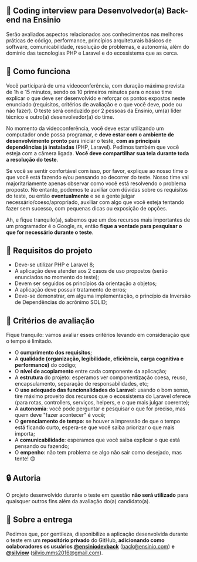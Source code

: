 ## :rocket: Coding interview para Desenvolvedor(a) Back-end na Ensinio

Serão avaliados aspectos relacionados aos conhecimentos nas melhores práticas de código, performance, princípios arquiteturais básicos de software, comunicabilidade, resolução de problemas, e autonomia, além do domínio das tecnologias PHP e Laravel e do ecossistema que as cerca.

## :eyes: Como funciona

Você participará de uma videoconferência, com duração máxima prevista de 1h e 15 minutos, sendo os 10 primeiros minutos para o nosso time explicar o que deve ser desenvolvido e reforçar os pontos expostos neste enunciado (requisitos, critérios de avaliação e o que você deve, pode ou não fazer). O teste será conduzido por 2 pessoas da Ensinio, um(a) líder técnico e outro(a) desenvolvedor(a) do time.

No momento da videoconferência, você deve estar utilizando um computador onde possa programar, e **deve estar com o ambiente de desenvolvimento pronto** para iniciar o teste, **com as principais dependências já instaladas** (PHP, Laravel). Pedimos também que você esteja com a câmera ligada. **Você deve compartilhar sua tela durante toda a resolução do teste**.

Se você se sentir confortável com isso, por favor, explique ao nosso time o que você está fazendo e/ou pensando ao decorrer do teste. Nosso time vai majoritariamente apenas observar como você está resolvendo o problema proposto. No entanto, podemos te auxiliar com dúvidas sobre os requisitos do teste, ou então **eventualmente** e se a gente julgar necessário/coeso/apropriado, auxiliar com algo que você esteja tentando fazer sem sucesso, com pequenas dicas ou exposição de opções.

Ah, e fique tranquilo(a), sabemos que um dos recursos mais importantes de um programador é o Google, rs, então **fique a vontade para pesquisar o que for necessário durante o teste**.

## :dart: Requisitos do projeto

- Deve-se utilizar PHP e Laravel 8;
- A aplicação deve atender aos 2 casos de uso propostos (serão enunciados no momento do teste);
- Devem ser seguidos os princípios da orientação a objetos;
- A aplicação deve possuir tratamento de erros;
- Deve-se demonstrar, em alguma implementação, o princípio da Inversão de Dependências do acrônimo SOLID;

## :page_facing_up: Critérios de avaliação

Fique tranquilo: vamos avaliar esses critérios levando em consideração que o tempo é limitado.

- O **cumprimento dos requisitos**;
- A **qualidade (organização, legibilidade, eficiência, carga cognitiva e performance)** do código;
- O **nível de acoplamento** entre cada componente da aplicação;
- A **estrutura** do projeto: esperamos ver componentização coesa, reuso, encapsulamento, separação de responsabilidades, etc;
- O **uso adequado das funcionalidades do Laravel**: usando o bom senso, tire máximo proveito dos recursos que o ecossistema do Laravel oferece (para rotas, controllers, serviços, helpers, e o que mais julgar coerente);
- A **autonomia**: você pode perguntar e pesquisar o que for preciso, mas quem deve "fazer acontecer" é você;
- O **gerenciamento de tempo**: se houver a impressão de que o tempo está ficando curto, espera-se que você saiba priorizar o que mais importa;
- A **comunicabilidade**: esperamos que você saiba explicar o que está pensando ou fazendo;
- O **empenho**: não tem problema se algo não sair como desejado, mas tente! :blush:

## :lock: Autoria

O projeto desenvolvido durante o teste em questão **não será utilizado** para quaisquer outros fins além da avaliação do(a) candidato(a).

## :email: Sobre a entrega

Pedimos que, por gentileza, disponibilize a aplicação desenvolvida durante o teste em um  **repositório privado** do GitHub, **adicionando como colaboradores os usuários [@ensiniodevback](https://github.com/ensiniodevback)** (back@ensinio.com) **e [@silviow](https://github.com/silviow)** (silvio.mms2016@gmail.com).
